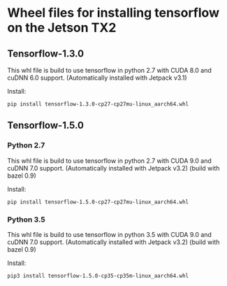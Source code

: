# Wheel files for installing tensorflow on the Jetson TX2

## Tensorflow-1.3.0
This whl file is build to use tensorflow in python 2.7 with CUDA 8.0 and cuDNN 6.0 support. (Automatically installed with Jetpack v3.1)

Install:
```
pip install tensorflow-1.3.0-cp27-cp27mu-linux_aarch64.whl
```

## Tensorflow-1.5.0
### Python 2.7
This whl file is build to use tensorflow in python 2.7 with CUDA 9.0 and cuDNN 7.0 support. (Automatically installed with Jetpack v3.2)
(build with bazel 0.9)

Install:
```
pip install tensorflow-1.5.0-cp27-cp27mu-linux_aarch64.whl
```

### Python 3.5
This whl file is build to use tensorflow in python 3.5 with CUDA 9.0 and cuDNN 7.0 support. (Automatically installed with Jetpack v3.2)
(build with bazel 0.9)

Install:
```
pip3 install tensorflow-1.5.0-cp35-cp35m-linux_aarch64.whl
```
